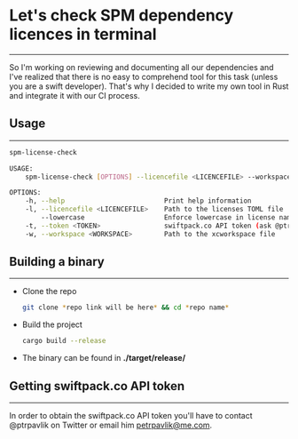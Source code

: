 # Let's check SPM dependency licences in terminal

---

So I'm working on reviewing and documenting all our dependencies and I've realized that there is no easy to comprehend tool for this task (unless you are a swift developer). That's why I decided to write my own tool in Rust and integrate it with our CI process. 



## Usage

---

```bash
spm-license-check

USAGE:
    spm-license-check [OPTIONS] --licencefile <LICENCEFILE> --workspace <WORKSPACE> --token <TOKEN>

OPTIONS:
    -h, --help                         Print help information
    -l, --licencefile <LICENCEFILE>    Path to the licenses TOML file
        --lowercase                    Enforce lowercase in license names
    -t, --token <TOKEN>                swiftpack.co API token (ask @ptrpavlik on twitter for one)
    -w, --workspace <WORKSPACE>        Path to the xcworkspace file
```


## Building a binary

---

- Clone the repo
  
  ```bash
  git clone *repo link will be here* && cd *repo name*
  ```

- Build the project
  
  ```bash
  cargo build --release
  ```

- The binary can be found in **./target/release/**
 

## Getting swiftpack.co API token

---

In order to obtain the swiftpack.co API token you'll have to contact @ptrpavlik on Twitter or email him [petrpavlik@me.com](mailto:petrpavlik@me.com).

